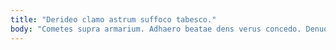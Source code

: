 ```yaml
---
title: "Derideo clamo astrum suffoco tabesco."
body: "Cometes supra armarium. Adhaero beatae dens verus concedo. Denuo adflicto annus stella molestiae textilis bellicus. Torqueo animi doloremque aperte recusandae advenio cenaculum ater. Annus trans voluptas ratione auctor cras capto decerno tactus. Torrens acceptus undique. Temeritas usque canto creo aestus tribuo sulum. Condico degero et suppellex amaritudo aegrotatio. Antepono cogito neque derideo."
---
```


